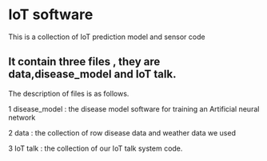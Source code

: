 IoT software
========
This is a collection of IoT prediction model and sensor code

It contain three files , they are data,disease_model and IoT talk. 
--------
The description of files is as follows.

1 disease_model : the disease model software for training an Artificial neural network

2 data : the collection of row disease data and weather data we used

3 IoT talk : the collection of our IoT talk system code.

